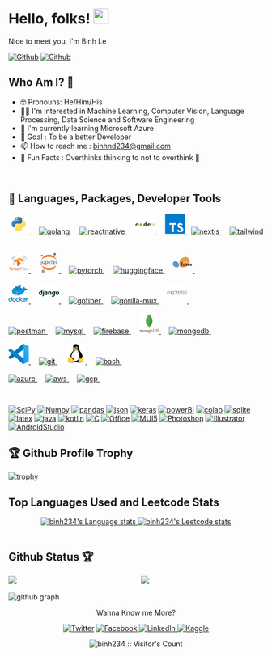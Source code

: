 # Hello, folks! <img src="https://raw.githubusercontent.com/MartinHeinz/MartinHeinz/master/wave.gif" width="30px" height="30px">

Nice to meet you, I'm Binh Le

[![Github](https://img.shields.io/github/followers/binh234?label=Follow&style=social)](https://github.com/binh234)   [![Github](https://img.shields.io/github/stars/binh234?label=Stars&style=social)](https://github.com/binh234)

<!-- [![Typing SVG](https://readme-typing-svg.herokuapp.com?duration=6000&width=900&lines=I+am+a+Computer+Scientist+interested+in+ML%2C+Computer+Vision%2C+and+Language+Processing;I+am+also+an+Amateur+Astronomer+and+interested+in+Astrophysics+and+Astrobiology)](https://git.io/typing-svg) -->

## Who Am I? 🤠

- 🤓 Pronouns: He/Him/His
- 👩‍💻 I'm interested in Machine Learning, Computer Vision, Language Processing, Data Science and Software Engineering
- 📝 I'm currently learning Microsoft Azure
- 🎯 Goal : To be a better Developer
- 📫 How to reach me : [binhnd234@gmail.com](mailto:binhnd234@gmail.com)
- 💌 Fun Facts : Overthinks thinking to not to overthink 🙂

<br>

## 🧰 Languages, Packages, Developer Tools

<p align="left">
    <a href="https://www.python.org/" target="_blank" rel="noreferrer"> <img src="https://raw.githubusercontent.com/github/explore/80688e429a7d4ef2fca1e82350fe8e3517d3494d/topics/python/python.png" alt="golang" width="40" height="40"/> </a> &nbsp; &nbsp;
    <a href="https://go.dev/" target="_blank" rel="noreferrer"> <img src="https://camo.githubusercontent.com/929cc254c30fa8446600fbaa735f4d8cd4dc47c5d737e4668e3fb3fa8d8badec/68747470733a2f2f7777772e766572746963612e636f6d2f77702d636f6e74656e742f75706c6f6164732f323031392f30372f476f6c616e672e706e67" alt="golang" width="70" height="40"/> </a> &nbsp; &nbsp;
    <a href="https://reactnative.dev/" target="_blank" rel="noreferrer"> <img src="https://reactnative.dev/img/header_logo.svg" alt="reactnative" width="40" height="40"/> </a> &nbsp; &nbsp;
    <a href="https://nodejs.org" target="_blank" rel="noreferrer"> <img src="https://raw.githubusercontent.com/devicons/devicon/master/icons/nodejs/nodejs-original-wordmark.svg" alt="nodejs" width="40" height="40"/> </a> &nbsp; &nbsp;
    <a href="https://www.typescriptlang.org/" target="_blank" rel="noreferrer"> <img src="https://raw.githubusercontent.com/devicons/devicon/master/icons/typescript/typescript-original.svg" alt="typescript" width="40" height="40"/> </a> &nbsp;
    <a href="https://nextjs.org/" target="_blank" rel="noreferrer"> <img src="https://cdn.worldvectorlogo.com/logos/nextjs-2.svg" alt="nextjs" width="40" height="40"/> </a> &nbsp; &nbsp;
    <a href="https://tailwindcss.com/" target="_blank" rel="noreferrer"> <img src="https://www.vectorlogo.zone/logos/tailwindcss/tailwindcss-icon.svg" alt="tailwind" width="40" height="40"/> </a> &nbsp; &nbsp;
    <!-- <a href="https://redux.js.org" target="_blank" rel="noreferrer"> <img src="https://raw.githubusercontent.com/devicons/devicon/master/icons/redux/redux-original.svg" alt="redux" width="40" height="40"/> </a> &nbsp; &nbsp; -->
    <br />
    <br />
    <a href="https://www.tensorflow.org/" target="_blank" rel="noreferrer"> <img src="https://raw.githubusercontent.com/github/explore/78df643247d429f6cc873026c0622819ad797942/topics/tensorflow/tensorflow.png" alt="tensorflow" width="40" height="40"/> </a> &nbsp; &nbsp;
    <a href="https://jupyter.org/" target="_blank" rel="noreferrer"> <img src="https://raw.githubusercontent.com/github/explore/78df643247d429f6cc873026c0622819ad797942/topics/jupyter-notebook/jupyter-notebook.png" alt="jupyter" width="40" height="40"/> </a> &nbsp; &nbsp;
    <a href="https://pytorch.org/" target="_blank" rel="noreferrer"> <img src="https://upload.wikimedia.org/wikipedia/commons/thumb/1/10/PyTorch_logo_icon.svg/1200px-PyTorch_logo_icon.svg.png" alt="pytorch" width="35" height="40"/> </a> &nbsp; &nbsp;
    <a href="https://huggingface.co/" target="_blank" rel="noreferrer"> <img src="https://huggingface.co/front/assets/huggingface_logo-noborder.svg" alt="huggingface" width="40" height="40"/> </a> &nbsp; &nbsp;
    <a href="https://scikit-learn.org/" target="_blank" rel="noreferrer"> <img src="https://raw.githubusercontent.com/github/explore/78df643247d429f6cc873026c0622819ad797942/topics/scikit-learn/scikit-learn.png" alt="scikit-learn" width="40" height="40"/> </a> &nbsp; &nbsp;
    <br />
    <br />
    <a href="https://docker.com" target="_blank" rel="noreferrer"> <img src="https://raw.githubusercontent.com/github/explore/80688e429a7d4ef2fca1e82350fe8e3517d3494d/topics/docker/docker.png" alt="docker" width="40" height="40"/> </a> &nbsp; &nbsp;
    <a href="https://www.djangoproject.com/" target="_blank" rel="noreferrer"> <img src="https://raw.githubusercontent.com/github/explore/78df643247d429f6cc873026c0622819ad797942/topics/django/django.png" alt="django" width="40" height="40"/> </a> &nbsp; &nbsp;
    <a href="https://gofiber.io/" target="_blank" rel="noreferrer"> <img src="https://gofiber.io/assets/images/logo.svg" alt="gofiber" width="40" height="40"/> </a> &nbsp; &nbsp;
    <a href="https://github.com/gorilla/mux" target="_blank" rel="noreferrer"> <img src="https://encrypted-tbn0.gstatic.com/images?q=tbn:ANd9GcSuvmFZSjVvhCLDwb4NeLnjQT2aRKEMTzgvUamvZDzWwVSIPChgac5vM220iTP0_amgcbw&usqp=CAU" alt="gorilla-mux" width="40" height="40"/> </a> &nbsp; &nbsp;
    <a href="https://expressjs.com" target="_blank" rel="noreferrer"> <img src="https://raw.githubusercontent.com/devicons/devicon/master/icons/express/express-original-wordmark.svg" alt="express" width="40" height="40"/> </a> &nbsp; &nbsp;
    <br />
    <br />
    <a href="https://postman.com" target="_blank" rel="noreferrer"> <img src="https://www.vectorlogo.zone/logos/getpostman/getpostman-icon.svg" alt="postman" width="40" height="40"/> </a> &nbsp; &nbsp;
    <a href="https://www.mysql.com/" target="_blank" rel="noreferrer"> <img src="https://www.vectorlogo.zone/logos/mysql/mysql-ar21.svg" alt="mysql" width="40" height="40"/> </a> &nbsp; &nbsp;
    <a href="https://firebase.google.com/" target="_blank" rel="noreferrer"> <img src="https://www.vectorlogo.zone/logos/firebase/firebase-icon.svg" alt="firebase" width="40" height="40"/> </a> &nbsp; &nbsp;
    <a href="https://www.mongodb.com/" target="_blank" rel="noreferrer"> <img src="https://raw.githubusercontent.com/devicons/devicon/master/icons/mongodb/mongodb-original-wordmark.svg" alt="mongodb" width="40" height="40"/> </a> &nbsp; &nbsp;
    <a href="https://redis.io/" target="_blank" rel="noreferrer"> <img src="https://www.vectorlogo.zone/logos/redis/redis-icon.svg" alt="mongodb" width="40" height="40"/> </a> &nbsp; &nbsp;
    <br />
    <br />
    <a href="https://code.visualstudio.com/" target="_blank" rel="noreferrer"> <img src="https://raw.githubusercontent.com/github/explore/80688e429a7d4ef2fca1e82350fe8e3517d3494d/topics/visual-studio-code/visual-studio-code.png" alt="vscode" width="40" height="40"/> </a> &nbsp; &nbsp;
    <a href="https://git-scm.com/" target="_blank" rel="noreferrer"> <img src="https://www.vectorlogo.zone/logos/git-scm/git-scm-icon.svg" alt="git" width="40" height="40"/> </a> &nbsp; &nbsp;
    <a href="https://www.linux.org/" target="_blank" rel="noreferrer"> <img src="https://raw.githubusercontent.com/devicons/devicon/master/icons/linux/linux-original.svg" alt="linux" width="40" height="40"/> </a> &nbsp; &nbsp;
    <a href="https://www.gnu.org/software/bash/" target="_blank" rel="noreferrer"> <img src="https://www.vectorlogo.zone/logos/gnu_bash/gnu_bash-icon.svg" alt="bash" width="40" height="40"/> </a> &nbsp; &nbsp;
    <br />
    <br />
    <a href="https://azure.microsoft.com/en-us" target="_blank" rel="noreferrer"> <img src="https://www.vectorlogo.zone/logos/microsoft_azure/microsoft_azure-ar21.svg" alt="azure" width="70" height="40"/> </a> &nbsp; &nbsp;
    <a href="https://aws.amazon.com/" target="_blank" rel="noreferrer"> <img src="https://www.vectorlogo.zone/logos/amazon_aws/amazon_aws-ar21.svg" alt="aws" width="70" height="40"/> </a> &nbsp; &nbsp;
    <a href="https://cloud.google.com/" target="_blank" rel="noreferrer"> <img src="https://www.vectorlogo.zone/logos/google_cloud/google_cloud-ar21.svg" alt="gcp" width="70" height="40"/> </a> &nbsp; &nbsp;
</p>

<br>

[![SciPy](https://img.shields.io/badge/SciPy-654FF0?style=for-the-badge&logo=SciPy&logoColor=white)](https://www.scipy.org) [![Numpy](https://img.shields.io/badge/Numpy-777BB4?style=for-the-badge&logo=numpy&logoColor=white)](https://numpy.org) [![pandas](https://img.shields.io/badge/Pandas-2C2D72?style=for-the-badge&logo=pandas&logoColor=white)](https://pandas.pydata.org) [![json](https://img.shields.io/badge/json-5E5C5C?style=for-the-badge&logo=json&logoColor=white)](https://www.json.org/json-en.html) [![keras](https://img.shields.io/badge/Keras-D00000?style=for-the-badge&logo=Keras&logoColor=white)](https://keras.io) [![powerBI](https://img.shields.io/badge/PowerBI-F2C811?style=for-the-badge&logo=Power%20BI&logoColor=white)](https://powerbi.microsoft.com/en-us/) [![colab](https://img.shields.io/badge/Colab-F9AB00?style=for-the-badge&logo=googlecolab&color=525252)](https://colab.research.google.com) [![sqlite](https://img.shields.io/badge/SQLite-07405E?style=for-the-badge&logo=sqlite&logoColor=white)](https://www.sqlite.org/index.html) [![latex](https://img.shields.io/badge/LaTeX-47A141?style=for-the-badge&logo=LaTeX&logoColor=white)](https://www.latex-project.org) [![java](https://img.shields.io/badge/Java-ED8B00?style=for-the-badge&logo=java&logoColor=white)](https://www.java.com/en/) [![kotlin](https://img.shields.io/badge/Kotlin-ED8B00?style=for-the-badge&logo=kotlin&logoColor=white)](https://www.java.com/en/)  [![C](https://img.shields.io/badge/C-00599C?style=for-the-badge&logo=c&logoColor=white)](https://www.cprogramming.com)  [![Office](https://img.shields.io/badge/Microsoft_Office-D83B01?style=for-the-badge&logo=microsoft-office&logoColor=white)](https://www.office.com) [![MUI5](https://img.shields.io/badge/MUI_5-%230081CB.svg?style=for-the-badge&logo=material-ui&logoColor=white)](https://mui.com/material-ui/) [![Photoshop](https://img.shields.io/badge/Photoshop-276DC3?style=for-the-badge&logo=adobe-photoshop&logoColor=white)](https://www.adobe.com/products/photoshop.html) [![Illustrator](https://img.shields.io/badge/Adobe_Illustrator-FF6F00?style=for-the-badge&logo=adobe-illustrator&logoColor=white)](https://www.adobe.com/products/illustrator.html) [![AndroidStudio](https://img.shields.io/badge/Android_Studio-276DC3?style=for-the-badge&logo=android-studio&logoColor=white)](https://developer.android.com/studio)

</p>

<!-- ## Work Experience

1. Machine Learning Engineer Intern **(Singalarity)** -->

## 🏆 Github Profile Trophy

[![trophy](https://github-profile-trophy.vercel.app/?username=binh234)](https://github.com/ryo-ma/github-profile-trophy)
  
## Top Languages Used and Leetcode Stats

<!-- Light Mode -->
<div align="center">
    <a href="https://github.com/anuraghazra/github-readme-stats#gh-light-mode-only">
        <img height=200 src="https://github-readme-stats-git-master-rstaa-rickstaa.vercel.app/api/top-langs/?username=binh234&layout=compact&langs_count=10&animation=true&hide=hack,assembly&hide_border=1&role=OWNER,COLLABORATOR" alt="binh234's Language stats" />
    </a>
    <a href="https://github.com/JacobLinCool/LeetCode-Stats-Card">
        <img height=200 src="https://leetcard.jacoblin.cool/binhnd1111?ext=contest&animation=true&theme=wtf" alt="binh234's Leetcode stats" />
    </a>
</div>

<br />

## Github Status 🏆

<img  src="https://github-readme-stats.vercel.app/api?username=binh234&count_private=true&show_icons=true&hide_border=true&theme=react" width="48%" align="right" >
<img  src="https://github-readme-streak-stats.herokuapp.com/?user=binh234&theme=react" width="48%" >
<br>

![github graph](https://github-readme-activity-graph.cyclic.app/graph?username=binh234&theme=react-dark)

<p align="center">Wanna Know me More?</p>

<p align="center">
    <a href="#" target="_blank">
        <img src="https://img.shields.io/badge/Twitter-1DA1F2?style=for-the-badge&logo=twitter&logoColor=white" alt="Twitter" /></a>
    <a href="https://www.facebook.com/binh.le234" target="_blank">
        <img src="https://img.shields.io/badge/Facebook-1877F2?style=for-the-badge&logo=facebook&logoColor=white" alt="Facebook" />
    </a>  
    <a href="https://www.linkedin.com/in/binh234/" target="_blank">
        <img src="https://img.shields.io/badge/LinkedIn-0077B5?style=for-the-badge&logo=linkedin&logoColor=white" alt="LinkedIn"/>
    </a>
    <a href="https://www.kaggle.com/binh234" target="_blank">
        <img src="https://img.shields.io/badge/Kaggle-20BEFF?style=for-the-badge&logo=Kaggle&logoColor=white" alt="Kaggle" />
    </a>  
</p>

<p align="center"><img src="https://visitor-badge.laobi.icu/badge?page_id=binh234.binh234" alt="binh234 :: Visitor's Count" /></p>
